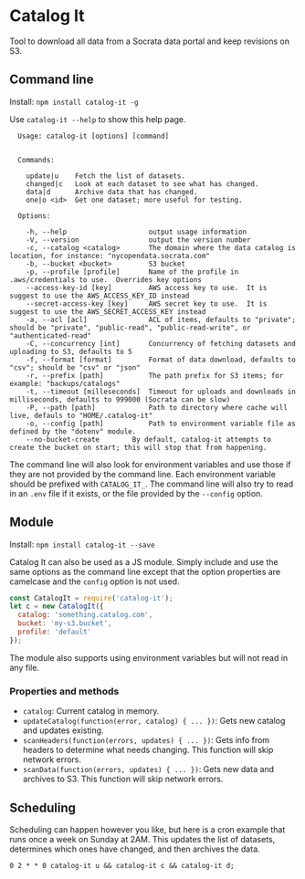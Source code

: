# Catalog It

Tool to download all data from a Socrata data portal and keep revisions on S3.

## Command line

Install: `npm install catalog-it -g`

Use `catalog-it --help` to show this help page.

```
  Usage: catalog-it [options] [command]


  Commands:

    update|u    Fetch the list of datasets.
    changed|c   Look at each dataset to see what has changed.
    data|d      Archive data that has changed.
    one|o <id>  Get one dataset; more useful for testing.

  Options:

    -h, --help                    output usage information
    -V, --version                 output the version number
    -c, --catalog <catalog>       The domain where the data catalog is location, for instance: "nycopendata.socrata.com"
    -b, --bucket <bucket>         S3 bucket
    -p, --profile [profile]       Name of the profile in .aws/credentials to use.  Overrides key options
    --access-key-id [key]         AWS access key to use.  It is suggest to use the AWS_ACCESS_KEY_ID instead
    --secret-access-key [key]     AWS secret key to use.  It is suggest to use the AWS_SECRET_ACCESS_KEY instead
    -a, --acl [acl]               ACL of items, defaults to "private"; should be "private", "public-read", "public-read-write", or "authenticated-read"
    -C, --concurrency [int]       Concurrency of fetching datasets and uploading to S3, defaults to 5
    -f, --format [format]         Format of data download, defaults to "csv"; should be "csv" or "json"
    -r, --prefix [path]           The path prefix for S3 items; for example: "backups/catalogs"
    -t, --timeout [milleseconds]  Timeout for uploads and downloads in milliseconds, defaults to 999000 (Socrata can be slow)
    -P, --path [path]             Path to directory where cache will live, defauls to "HOME/.catalog-it"
    -o, --config [path]           Path to environment variable file as defined by the "dotenv" module.
    --no-bucket-create        By default, catalog-it attempts to create the bucket on start; this will stop that from happening.
```

The command line will also look for environment variables and use those if they are not provided by the command line.  Each environment variable should be prefixed with `CATALOG_IT_`.  The command line will also try to read in an `.env` file if it exists, or the file provided by the `--config` option.

## Module

Install: `npm install catalog-it --save`

Catalog It can also be used as a JS module.  Simply include and use the same options as the command line except that the option properties are camelcase and the `config` option is not used.

```js
const CatalogIt = require('catalog-it');
let c = new CatalogIt({
  catalog: 'something.catalog.com',
  bucket: 'my-s3.bucket',
  profile: 'default'
});
```

The module also supports using environment variables but will not read in any file.

### Properties and methods

* `catalog`: Current catalog in memory.
* `updateCatalog(function(error, catalog) { ... })`: Gets new catalog and updates existing.
* `scanHeaders(function(errors, updates) { ... })`: Gets info from headers to determine what needs changing.  This function will skip network errors.
* `scanData(function(errors, updates) { ... })`: Gets new data and archives to S3.  This function will skip network errors.

## Scheduling

Scheduling can happen however you like, but here is a cron example that runs once a week on Sunday at 2AM.  This updates the list of datasets, determines which ones have changed, and then archives the data.

```
0 2 * * 0 catalog-it u && catalog-it c && catalog-it d;
```
